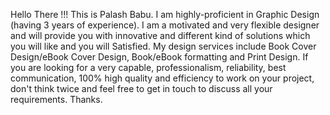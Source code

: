 Hello There !!! 
This is Palash Babu. I am highly-proficient in Graphic Design 
(having 3 years of experience). I am a motivated and very flexible 
designer and will provide you with innovative and different kind of 
solutions which you will like and you will Satisfied. My design services
include Book Cover Design/eBook Cover Design, Book/eBook formatting and
Print Design. If you are looking for a very capable, professionalism, 
reliability, best communication, 100% high quality and efficiency to 
work on your project, don't think twice and feel free to get in touch 
to discuss all your requirements. 
Thanks.
